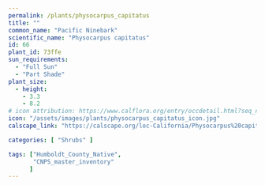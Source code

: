 ```yaml
---
permalink: /plants/physocarpus_capitatus
title: ""
common_name: "Pacific Ninebark"
scientific_name: "Physocarpus capitatus"
id: 66
plant_id: 73ffe
sun_requirements:
  - "Full Sun"
  - "Part Shade"
plant_size:
  - height: 
    - 3.3
    - 8.2
# icon attribution: https://www.calflora.org/entry/occdetail.html?seq_num=gp18299 
icon: "/assets/images/plants/physocarpus_capitatus_icon.jpg"
calscape_link: "https://calscape.org/loc-California/Physocarpus%20capitatus(%20)"

categories: [ "Shrubs" ]

tags: ["Humboldt_County_Native",
       "CNPS_master_inventory"
      ]
---
```



